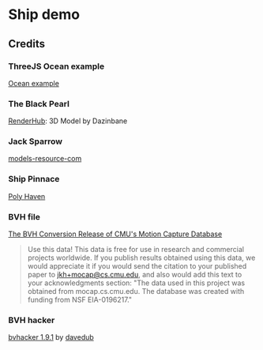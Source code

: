 # Ship demo

## Credits

### ThreeJS Ocean example

[Ocean example](https://threejs.org/examples/webgl_shaders_ocean.html)

### The Black Pearl

[RenderHub](https://www.renderhub.com/dazinbane/the-black-pearl): 3D Model by Dazinbane

### Jack Sparrow

[models-resource-com](https://www.models-resource.com/playstation_2/kingdomhearts2/model/1488/)

### Ship Pinnace

[Poly Haven](https://polyhaven.com/a/ship_pinnace)

### BVH file

[The BVH Conversion Release of CMU's Motion Capture Database](https://www.outworldz.com/Secondlife/Posts/CMU/)

>   Use this data!  This data is free for use in research and commercial
projects worldwide.  If you publish results obtained using this data,
we would appreciate it if you would send the citation to your
published paper to jkh+mocap@cs.cmu.edu, and also would add this text
to your acknowledgments section: "The data used in this project was
obtained from mocap.cs.cmu.edu.  The database was created with funding
from NSF EIA-0196217."

### BVH hacker

[bvhacker 1.9.1](https://www.bvhacker.com/) by [davedub](http://davedub.co.uk/davedub/wordpress/)
